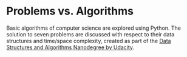 # Problems vs. Algorithms

Basic algorithms of computer science are explored using Python. The solution to seven problems are discussed with respect to their data structures and time/space complexity, created as part of the [Data Structures and Algorithms Nanodegree by Udacity](https://www.udacity.com/course/data-structures-and-algorithms-nanodegree--nd256).
